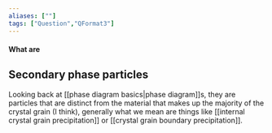 ```yaml
---
aliases: [""]
tags: ["Question","QFormat3"]
---
```


#### What are
## Secondary phase particles
Looking back at [[phase diagram basics|phase diagram]]s, they are particles that are distinct from the material that makes up the majority of the crystal grain (I think), generally what we mean are things like [[internal crystal grain precipitation]] or [[crystal grain boundary precipitation]].